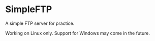 # SimpleFTP
A simple FTP server for practice.

Working on Linux only.
Support for Windows may come in the future.
